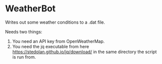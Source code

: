 # WeatherBot
Writes out some weather conditions to a .dat file. 

Needs two things: 
1. You need an API key from OpenWeatherMap. 
2. You need the jq executable from here https://stedolan.github.io/jq/download/ in the same directory the script is run from. 
